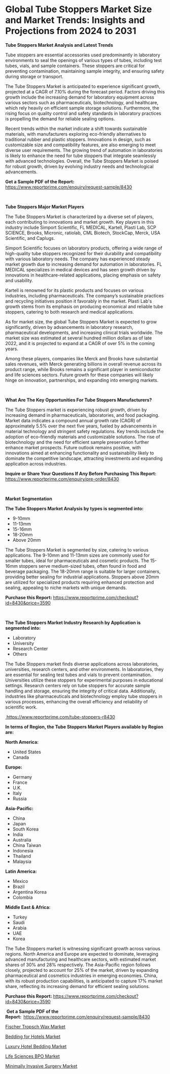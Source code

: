 <p><h1>Global Tube Stoppers Market Size and Market Trends: Insights and Projections from 2024 to 2031</h1></p><p><strong>Tube Stoppers Market Analysis and Latest Trends</strong></p>
<p><p>Tube stoppers are essential accessories used predominantly in laboratory environments to seal the openings of various types of tubes, including test tubes, vials, and sample containers. These stoppers are critical for preventing contamination, maintaining sample integrity, and ensuring safety during storage or transport.</p><p>The Tube Stoppers Market is anticipated to experience significant growth, projected at a CAGR of 7.10% during the forecast period. Factors driving this growth include the increasing demand for laboratory equipment across various sectors such as pharmaceuticals, biotechnology, and healthcare, which rely heavily on efficient sample storage solutions. Furthermore, the rising focus on quality control and safety standards in laboratory practices is propelling the demand for reliable sealing options.</p><p>Recent trends within the market indicate a shift towards sustainable materials, with manufacturers exploring eco-friendly alternatives to traditional rubber and plastic stoppers. Innovations in design, such as customizable size and compatibility features, are also emerging to meet diverse user requirements. The growing trend of automation in laboratories is likely to enhance the need for tube stoppers that integrate seamlessly with advanced technologies. Overall, the Tube Stoppers Market is poised for robust growth, driven by evolving industry needs and technological advancements.</p></p>
<p><strong>Get a Sample PDF of the Report:&nbsp;</strong> <a href="https://www.reportprime.com/enquiry/request-sample/8430?utm_campaign=1080&utm_medium=2&utm_source=Github&utm_content=ia&utm_term=16112024&utm_id=tube-stoppers">https://www.reportprime.com/enquiry/request-sample/8430</a></p>
<p>&nbsp;</p>
<p><strong>Tube Stoppers Major Market Players</strong></p>
<p><p>The Tube Stoppers Market is characterized by a diverse set of players, each contributing to innovations and market growth. Key players in this industry include Simport Scientific, FL MEDICAL, Kartell, Plasti Lab, SCP SCIENCE, Brooks, Micronic, ratiolab, CML Biotech, StockCap, Merck, USA Scientific, and Caplugs.</p><p>Simport Scientific focuses on laboratory products, offering a wide range of high-quality tube stoppers recognized for their durability and compatibility with various laboratory needs. The company has experienced steady market growth due to increasing demand for automation in laboratories. FL MEDICAL specializes in medical devices and has seen growth driven by innovations in healthcare-related applications, placing emphasis on safety and usability.</p><p>Kartell is renowned for its plastic products and focuses on various industries, including pharmaceuticals. The company’s sustainable practices and recycling initiatives position it favorably in the market. Plasti Lab's growth stems from its emphasis on producing economical and reliable tube stoppers, catering to both research and medical applications.</p><p>As for market size, the global Tube Stoppers Market is expected to grow significantly, driven by advancements in laboratory research, pharmaceutical developments, and increasing clinical trials worldwide. The market size was estimated at several hundred million dollars as of late 2022, and it is projected to expand at a CAGR of over 5% in the coming years.</p><p>Among these players, companies like Merck and Brooks have substantial sales revenues, with Merck generating billions in overall revenue across its product range, while Brooks remains a significant player in semiconductor and life sciences sectors. Future growth for these companies will likely hinge on innovation, partnerships, and expanding into emerging markets.</p></p>
<p>&nbsp;</p>
<p><strong>What Are The Key Opportunities For Tube Stoppers Manufacturers?</strong></p>
<p><p>The Tube Stoppers market is experiencing robust growth, driven by increasing demand in pharmaceuticals, laboratories, and food packaging. Market data indicates a compound annual growth rate (CAGR) of approximately 5.5% over the next five years, fueled by advancements in material technology and stringent safety regulations. Key trends include the adoption of eco-friendly materials and customizable solutions. The rise of biotechnology and the need for efficient sample preservation further enhance market prospects. Future outlook remains positive, with innovations aimed at enhancing functionality and sustainability likely to dominate the competitive landscape, attracting investments and expanding application across industries.</p></p>
<p><strong>Inquire or Share Your Questions If Any Before Purchasing This Report:</strong> <a href="https://www.reportprime.com/enquiry/pre-order/8430?utm_campaign=1080&utm_medium=2&utm_source=Github&utm_content=ia&utm_term=16112024&utm_id=tube-stoppers">https://www.reportprime.com/enquiry/pre-order/8430</a></p>
<p>&nbsp;</p>
<p><strong>Market Segmentation</strong></p>
<p><strong>The Tube Stoppers Market Analysis by types is segmented into:</strong></p>
<p><ul><li>9-10mm</li><li>11-13mm</li><li>15-16mm</li><li>18-20mm</li><li>Above 20mm</li></ul></p>
<p><p>The Tube Stoppers Market is segmented by size, catering to various applications. The 9-10mm and 11-13mm sizes are commonly used for smaller tubes, ideal for pharmaceuticals and cosmetic products. The 15-16mm stoppers serve medium-sized tubes, often found in food and beverage packaging. The 18-20mm range is suitable for larger containers, providing better sealing for industrial applications. Stoppers above 20mm are utilized for specialized products requiring enhanced protection and sealing, appealing to niche markets with unique demands.</p></p>
<p><strong>Purchase this Report:&nbsp;</strong><a href="https://www.reportprime.com/checkout?id=8430&price=3590&utm_campaign=1080&utm_medium=2&utm_source=Github&utm_content=ia&utm_term=16112024&utm_id=tube-stoppers">https://www.reportprime.com/checkout?id=8430&price=3590</a></p>
<p>&nbsp;</p>
<p><strong>The Tube Stoppers Market Industry Research by Application is segmented into:</strong></p>
<p><ul><li>Laboratory</li><li>University</li><li>Research Center</li><li>Others</li></ul></p>
<p><p>The Tube Stoppers market finds diverse applications across laboratories, universities, research centers, and other environments. In laboratories, they are essential for sealing test tubes and vials to prevent contamination. Universities utilize these stoppers for experimental purposes in educational settings. Research centers rely on tube stoppers for accurate sample handling and storage, ensuring the integrity of critical data. Additionally, industries like pharmaceuticals and biotechnology employ tube stoppers in various processes, enhancing the overall efficiency and reliability of scientific work.</p></p>
<p><a href="https://www.reportprime.com/tube-stoppers-r8430?utm_campaign=1080&utm_medium=2&utm_source=Github&utm_content=ia&utm_term=16112024&utm_id=tube-stoppers">&nbsp;https://www.reportprime.com/tube-stoppers-r8430</a></p>
<p><strong>In terms of Region, the Tube Stoppers Market Players available by Region are:</strong></p>
<p>
    <p> <strong> North America: </strong>
        <ul>
            <li>United States</li>
            <li>Canada</li>
        </ul>
        </p> 
    <p> <strong> Europe: </strong>
        <ul>
            <li>Germany</li>
            <li>France</li>
            <li>U.K.</li>
            <li>Italy</li>
            <li>Russia</li>
        </ul>
        </p> 
    <p> <strong> Asia-Pacific: </strong>
        <ul>
            <li>China</li>
            <li>Japan</li>
            <li>South Korea</li>
            <li>India</li>
            <li>Australia</li>
            <li>China Taiwan</li>
            <li>Indonesia</li>
            <li>Thailand</li>
            <li>Malaysia</li>
        </ul>
        </p> 
    <p> <strong> Latin America: </strong>
        <ul>
            <li>Mexico</li>
            <li>Brazil</li>
            <li>Argentina Korea</li>
            <li>Colombia</li>
        </ul>
        </p> 
    <p> <strong> Middle East & Africa: </strong>
        <ul>
            <li>Turkey</li>
            <li>Saudi</li>
            <li>Arabia</li>
            <li>UAE</li>
            <li>Korea</li>
        </ul>
    </p>
    </p>
<p><p>The Tube Stoppers market is witnessing significant growth across various regions. North America and Europe are expected to dominate, leveraging advanced manufacturing and healthcare sectors, with estimated market shares of 30% and 28% respectively. The Asia-Pacific region follows closely, projected to account for 25% of the market, driven by expanding pharmaceutical and cosmetics industries in emerging economies. China, with its robust production capabilities, is anticipated to capture 17% market share, reflecting its increasing demand for efficient sealing solutions.</p></p>
<p><strong>Purchase this Report: </strong><a href="https://www.reportprime.com/checkout?id=8430&price=3590&utm_campaign=1080&utm_medium=2&utm_source=Github&utm_content=ia&utm_term=16112024&utm_id=tube-stoppers">https://www.reportprime.com/checkout?id=8430&price=3590</a></p>
<p>&nbsp;<strong>Get a Sample PDF of the Report:&nbsp;&nbsp;</strong><a href="https://www.reportprime.com/enquiry/request-sample/8430?utm_campaign=1080&utm_medium=2&utm_source=Github&utm_content=ia&utm_term=16112024&utm_id=tube-stoppers">https://www.reportprime.com/enquiry/request-sample/8430</a></p>
<p><strong></strong></p>
<p><p><a href="https://www.linkedin.com/pulse/fischer-tropsch-wax-market-size-growth-trends-statistics-forecasts-pnsme?utm_campaign=1080&utm_medium=2&utm_source=Github&utm_content=ia&utm_term=16112024&utm_id=tube-stoppers">Fischer Tropsch Wax Market</a></p><p><a href="https://www.linkedin.com/pulse/bedding-hotels-market-transformation-comparative-analysis-2024-2031-i3a7f?utm_campaign=1080&utm_medium=2&utm_source=Github&utm_content=ia&utm_term=16112024&utm_id=tube-stoppers">Bedding for Hotels Market</a></p><p><a href="https://www.linkedin.com/pulse/global-luxury-hotel-bedding-market-exploring-share-trends-future-22cyf?utm_campaign=1080&utm_medium=2&utm_source=Github&utm_content=ia&utm_term=16112024&utm_id=tube-stoppers">Luxury Hotel Bedding Market</a></p><p><a href="https://issuu.com/reportprime-2/docs/life-sciences-bpo-market-size-2030._548ffe431784b8?utm_campaign=1080&utm_medium=2&utm_source=Github&utm_content=ia&utm_term=16112024&utm_id=tube-stoppers">Life Sciences BPO Market</a></p><p><a href="https://issuu.com/reportprime-2/docs/minimally-invasive-surgery-market-s_60fc6428c44373?utm_campaign=1080&utm_medium=2&utm_source=Github&utm_content=ia&utm_term=16112024&utm_id=tube-stoppers">Minimally Invasive Surgery Market</a></p></p>